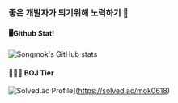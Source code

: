 ### 좋은 개발자가 되기위해 노력하기 🏃
#### 🖥️Github Stat!
![Songmok's GitHub stats](https://github-readme-stats.vercel.app/api?username=kimsongmok&show_icons=true&theme=tokyonight)

#### 🧑🏻‍💻 BOJ Tier
![Solved.ac Profile](http://mazassumnida.wtf/api/generate_badge?boj=mok0618)](https://solved.ac/mok0618)
